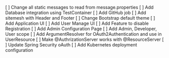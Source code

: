 [ ] Change all static messages to read from message.properties
[ ] Add Database integration using TestContainer
[ ] Add GitHub job
[ ] Add sitemesh with Header and Footer
[ ] Change Bootstrap default theme 
[ ] Add Application UI
[ ] Add User Manage UI
[ ] Add Feature to disable Registration
[ ] Add Admin Configuration Page
[ ] Add Admin, Developer, User scope
[ ] Add ArgumentResolver for OAuth2Authentication and use in UserResource
[ ] Make @AuthrizationServer works with @ResourceServer
[ ] Update Spring Security oAuth
[ ] Add Kubernetes deployment configuration

